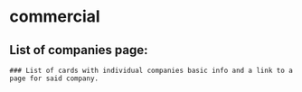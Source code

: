 # commercial

## List of companies page: 
	### List of cards with individual companies basic info and a link to a page for said company. 
	